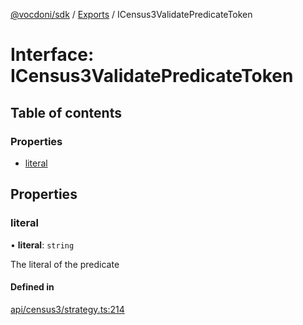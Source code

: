 [@vocdoni/sdk](/sdk) / [Exports](../modules) / ICensus3ValidatePredicateToken

# Interface: ICensus3ValidatePredicateToken

## Table of contents

### Properties

- [literal](ICensus3ValidatePredicateToken#literal)

## Properties

### literal

• **literal**: `string`

The literal of the predicate

#### Defined in

[api/census3/strategy.ts:214](https://github.com/vocdoni/vocdoni-sdk/blob/9e24a20/src/api/census3/strategy.ts#L214)
